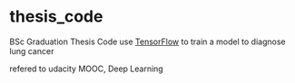 # thesis_code
BSc Graduation Thesis Code
use [TensorFlow](https://www.tensorflow.org/) to train a model to diagnose lung cancer

refered to udacity MOOC, Deep Learning
